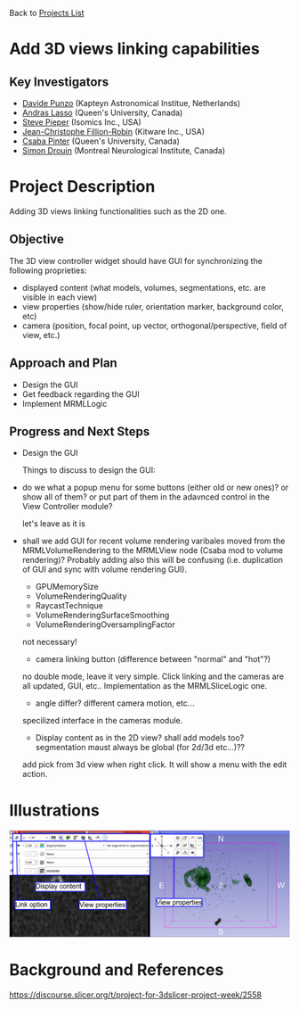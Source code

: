 Back to [Projects List](../../README.md#ProjectsList)

# Add 3D views linking capabilities

## Key Investigators

- [Davide Punzo](https://punzo.github.io/) (Kapteyn Astronomical Institue, Netherlands)
- [Andras Lasso](http://perk.cs.queensu.ca/users/lasso) (Queen's University, Canada)
- [Steve Pieper](https://lmi.med.harvard.edu/people/steve-pieper) (Isomics Inc., USA)
- [Jean-Christophe Fillion-Robin](https://www.kitware.com/jean-christophe-fillion-robin/) (Kitware Inc., USA)
- [Csaba Pinter](http://perk.cs.queensu.ca/users/pinter) (Queen's University, Canada)
- [Simon Drouin](http://nist.mni.mcgill.ca/?page_id=369) (Montreal Neurological Institute, Canada)


# Project Description
Adding 3D views linking functionalities such as the 2D one.

## Objective
The 3D view controller widget should have GUI for synchronizing the following proprieties: 

* displayed content (what models, volumes, segmentations, etc. are visible in each view)
* view properties (show/hide ruler, orientation marker, background color, etc)
* camera (position, focal point, up vector, orthogonal/perspective, field of view, etc.)

## Approach and Plan

* Design the GUI
* Get feedback regarding the GUI
* Implement MRMLLogic

## Progress and Next Steps

* Design the GUI

   Things to discuss to design the GUI:

 * do we what a popup menu for some buttons (either old or new ones)? or show all of them? or put part of them in the adavnced control in the View Controller module?
  
   let's leave as it is

* shall we add GUI for recent volume rendering varibales moved from the MRMLVolumeRendering to the MRMLView node (Csaba mod to volume rendering)? Probably adding also this will be confusing (i.e. duplication of GUI and sync with volume rendering GUI).
  * GPUMemorySize
  * VolumeRenderingQuality
  * RaycastTechnique
  * VolumeRenderingSurfaceSmoothing
  * VolumeRenderingOversamplingFactor
  
  not necessary!


   * camera linking button (difference between "normal" and "hot"?)

   no double mode, leave it very simple. Click linking and the cameras are all updated, GUI, etc..
   Implementation as the MRMLSliceLogic one.

   * angle differ? different camera motion, etc... 

   specilized interface in the cameras module.

   * Display content as in the 2D view? shall add models too? segmentation maust always be global (for 2d/3d etc...)??

   add pick from 3d view when right click. It will show a menu with the edit action.



# Illustrations

<!--Add pictures and links to videos that demonstrate what has been accomplished.-->

![](https://raw.githubusercontent.com/Punzo/SlicerAstroWikiImages/master/3Dviewlinking.png)

# Background and References

<!--Use this space for information that may help people better understand your project, like links to papers, source code, or data.-->

https://discourse.slicer.org/t/project-for-3dslicer-project-week/2558
